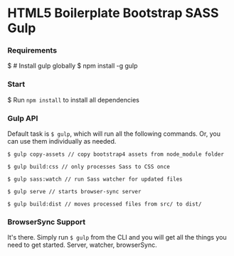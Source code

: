 # HTML5 Boilerplate Bootstrap SASS Gulp

### Requirements

$ # Install gulp globally
$ npm install -g gulp

### Start

$ Run `npm install` to install all dependencies

### Gulp API

Default task is `$ gulp`, which will run all the following commands. Or, you can use them individually as needed.

```
$ gulp copy-assets // copy bootstrap4 assets from node_module folder

$ gulp build:css // only processes Sass to CSS once

$ gulp sass:watch // run Sass watcher for updated files

$ gulp serve // starts browser-sync server

$ gulp build:dist // moves processed files from src/ to dist/
```

### BrowserSync Support
It's there. Simply run `$ gulp` from the CLI and you will get all the things you need to get started. Server, watcher, browserSync.
